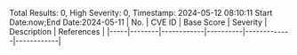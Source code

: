 Total Results: 0, High Severity: 0, Timestamp: 2024-05-12 08:10:11
Start Date:now;End Date:2024-05-11
| No. | CVE ID | Base Score | Severity | Description | References |
|-----|--------|------------|----------|-------------|------------|
